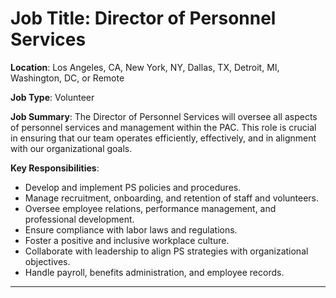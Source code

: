 # **Job Title**: Director of Personnel Services

**Location**: Los Angeles, CA, New York, NY, Dallas, TX, Detroit, MI, Washington, DC, or Remote

**Job Type**: Volunteer

**Job Summary**: The Director of Personnel Services will oversee all aspects of personnel services and management within the PAC. This role is crucial in ensuring that our team operates efficiently, effectively, and in alignment with our organizational goals.

**Key Responsibilities**:
- Develop and implement PS policies and procedures.
- Manage recruitment, onboarding, and retention of staff and volunteers.
- Oversee employee relations, performance management, and professional development.
- Ensure compliance with labor laws and regulations.
- Foster a positive and inclusive workplace culture.
- Collaborate with leadership to align PS strategies with organizational objectives.
- Handle payroll, benefits administration, and employee records.

---
